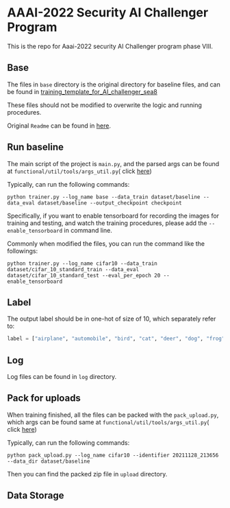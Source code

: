 # AAAI-2022 Security AI Challenger Program

This is the repo for Aaai-2022 security AI Challenger program phase VIII.

## Base

The files in ```base``` directory is the original directory for baseline files, and can be found
in [training_template_for_AI_challenger_sea8](https://github.com/vtddggg/training_template_for_AI_challenger_sea8)

These files should not be modified to overwrite the logic and running procedures.

Original ```Readme``` can be found in [here](doc/README.md).

## Run baseline

The main script of the project is ```main.py```, and the parsed args can be found at ```functional/util/tools/args_util.py```(
click [here](functional/util/tools/args_util.py))

Typically, can run the following commands:

```shell
python trainer.py --log_name base --data_train dataset/baseline --data_eval dataset/baseline --output_checkpoint checkpoint
```

Specifically, if you want to enable tensorboard for recording the images for training and testing, and watch the training procedures, please add the ```--enable_tensorboard``` in command line.

Commonly when modified the files, you can run the command like the followings:

```shell
python trainer.py --log_name cifar10 --data_train dataset/cifar_10_standard_train --data_eval dataset/cifar_10_standard_test --eval_per_epoch 20 --enable_tensorboard
```
## Label

The output label should be in one-hot of size of 10, which separately refer to:

```python
label = ["airplane", "automobile", "bird", "cat", "deer", "dog", "frog", "horse", "ship", "truck"]
```

## Log

Log files can be found in ```log``` directory.

## Pack for uploads

When training finished, all the files can be packed with the ```pack_upload.py```, which args can be found same at ```functional/util/tools/args_util.py```(
click [here](functional/util/tools/args_util.py))

Typically, can run the following commands:

```shell
python pack_upload.py --log_name cifar10 --identifier 20211128_213656 --data_dir dataset/baseline
```

Then you can find the packed zip file in ```upload``` directory.

## Data Storage
